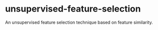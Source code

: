 # unsupervised-feature-selection
An unsupervised feature selection technique based on feature similarity.
